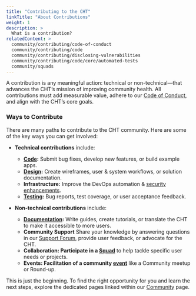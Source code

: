 ```yaml
--- 
title: "Contributing to the CHT" 
linkTitle: "About Contributions"
weight: 1
description: > 
  What is a contribution?
relatedContent: >
  community/contributing/code-of-conduct
  community/contributing/code
  community/contributing/disclosing-vulnerabilities 
  community/contributing/code/core/automated-tests
  community/squads
---
```


A contribution is any meaningful action: technical or non-technical—that advances the CHT’s mission of improving community health. All contributions must add measurable value, adhere to our [Code of Conduct](https://docs.communityhealthtoolkit.org/community/contributing/code-of-conduct/), and align with the CHT’s core goals.

### Ways to Contribute

There are many paths to contribute to the CHT community. Here are some of the key ways you can get involved:
- **Technical contributions** include:  
  - **[Code](https://docs.communityhealthtoolkit.org/community/contributing/code/):** Submit bug fixes, develop new features, or build example apps.  
  - **[Design](https://docs.communityhealthtoolkit.org/design/):** Create wireframes, user & system workflows, or solution documentation.  
  - **Infrastructure:** Improve the DevOps automation & [security enhancements](https://docs.communityhealthtoolkit.org/community/contributing/disclosing-vulnerabilities/).  
  - **[Testing](https://docs.communityhealthtoolkit.org/community/contributing/code/core/automated-tests/#contributing-section):** Bug reports, test coverage, or user acceptance feedback.

- **Non-technical contributions** include:  
  - **[Documentation](https://docs.communityhealthtoolkit.org/community/contributing/docs/):** Write guides, create tutorials, or translate the CHT to make it accessible to more users.
  - **Community Support** Share your knowledge by answering questions in our [Support Forum](https://forum.communityhealthtoolkit.org/), provide user feedback, or advocate for the CHT.
  - **Collaboration: Participate in a [Squad](https://docs.communityhealthtoolkit.org/community/squads/)** to help tackle specific user needs or projects.
  - **Events: Facilitation of a community [event](https://docs.communityhealthtoolkit.org/community/events/)** like a Community meetup or Round-up. 

This is just the beginning. To find the right opportunity for you and learn the next steps, explore the dedicated pages linked within our [Community](https://docs.communityhealthtoolkit.org/community/) page.


